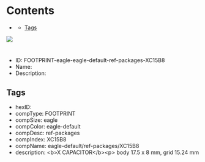 



Contents
========

* [](#)
	* [Tags](#tags)
  
![][im]
# 

- ID: FOOTPRINT-eagle-eagle-default-ref-packages-XC15B8
- Name: 
- Description: 

## Tags

- hexID: 
- oompType: FOOTPRINT
- oompSize: eagle
- oompColor: eagle-default
- oompDesc: ref-packages
- oompIndex: XC15B8
- oompName: eagle-default/ref-packages/XC15B8
- description: &lt;b&gt;X CAPACITOR&lt;/b&gt;&lt;p&gt;&#xD;
body 17.5 x 8 mm, grid 15.24 mm



[im]: image.png
